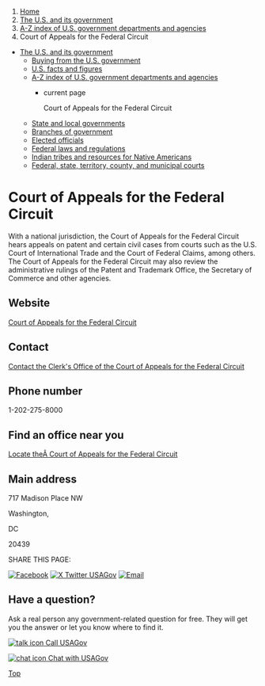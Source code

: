 1. [Home](/)
2. [The U.S. and its government](/about-the-us)
3. [A-Z index of U.S. government departments and agencies](/agency-index)
4. Court of Appeals for the Federal Circuit

* [The U.S. and its government](/about-the-us)
  + [Buying from the U.S. government](/buy-from-government)
  + [U.S. facts and figures](/facts-figures)
  + [A-Z index of U.S. government departments and agencies](/agency-index)
    - current page

      Court of Appeals for the Federal Circuit
  + [State and local governments](/state-local-governments)
  + [Branches of government](/branches-of-government)
  + [Elected officials](/elected-officials)
  + [Federal laws and regulations](/laws-and-regulations)
  + [Indian tribes and resources for Native Americans](/tribes)
  + [Federal, state, territory, county, and municipal courts](/courts)

Court of Appeals for the Federal Circuit
========================================

With a national jurisdiction, the Court of Appeals for the Federal Circuit hears appeals on patent and certain civil cases from courts such as the U.S. Court of International Trade and the Court of Federal Claims, among others. The Court of Appeals for the Federal Circuit may also review the administrative rulings of the Patent and Trademark Office, the Secretary of Commerce and other agencies.

Website
-------

[Court of Appeals for the Federal Circuit](https://cafc.uscourts.gov/)

Contact
-------

[Contact the Clerk's Office of the Court of Appeals for the Federal Circuit](https://cafc.uscourts.gov/home/the-court/clerks-office/)

Phone number
------------

1-202-275-8000

Find an office near you
-----------------------

[Locate theÂ Court of Appeals for the Federal Circuit](https://cafc.uscourts.gov/home/information-for/visiting-the-court/)

Main address
------------

717 Madison Place NW
  

Washington,

DC

20439

SHARE THIS PAGE:

[![Facebook](/themes/custom/usagov/images/social-media-icons/Facebook_Icon.svg)](https://www.facebook.com/sharer/sharer.php?u=https://www.usa.gov/agencies/court-of-appeals-for-the-federal-circuit&v=3)
[![X Twitter USAGov](/themes/custom/usagov/images/social-media-icons/X_Twitter_Icon.svg?version=2)](https://twitter.com/intent/tweet?source=webclient&text=https://www.usa.gov/agencies/court-of-appeals-for-the-federal-circuit)
[![Email](/themes/custom/usagov/images/social-media-icons/Email_Icon.svg?version=2)](mailto:?subject=https://www.usa.gov/agencies/court-of-appeals-for-the-federal-circuit)

Have a question?
----------------

Ask a real person any government-related question for free. They will get you the answer or let you know where to find it.

[![talk icon](/themes/custom/usagov/images/ICONS_talk.png)
Call USAGov](/phone)

[![chat icon](/themes/custom/usagov/images/ICONS_chat.png)
Chat with USAGov](/chat)

[Top](#main-content)